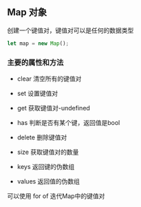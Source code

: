 ## Map 对象

创建一个键值对，键值对可以是任何的数据类型

```ts
let map = new Map();
```

### 主要的属性和方法

- clear 清空所有的键值对

- set 设置键值对

- get 获取键值对-undefined

- has 判断是否有某个键，返回值是bool

- delete 删除键值对

- size 获取键值对的数量

- keys 返回键的伪数组

- values 返回值的伪数组

可以使用 for of 迭代Map中的键值对

